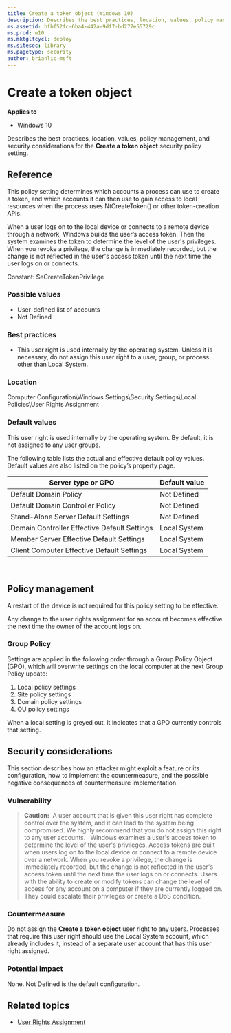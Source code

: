 ```yaml
---
title: Create a token object (Windows 10)
description: Describes the best practices, location, values, policy management, and security considerations for the Create a token object security policy setting.
ms.assetid: bfbf52fc-6ba4-442a-9df7-bd277e55729c
ms.prod: w10
ms.mktglfcycl: deploy
ms.sitesec: library
ms.pagetype: security
author: brianlic-msft
---
```


# Create a token object

**Applies to**
-   Windows 10

Describes the best practices, location, values, policy management, and security considerations for the **Create a token object** security policy setting.

## Reference

This policy setting determines which accounts a process can use to create a token, and which accounts it can then use to gain access to local resources when the process uses NtCreateToken() or other token-creation APIs.

When a user logs on to the local device or connects to a remote device through a network, Windows builds the user’s access token. Then the system examines the token to determine the level of the user's privileges. When you revoke a privilege, the change is immediately recorded, but the change is not reflected in the user's access token until the next time the user logs on or connects.

Constant: SeCreateTokenPrivilege

### Possible values

-   User-defined list of accounts
-   Not Defined

### Best practices

-   This user right is used internally by the operating system. Unless it is necessary, do not assign this user right to a user, group, or process other than Local System.

### Location

Computer Configuration\\Windows Settings\\Security Settings\\Local Policies\\User Rights Assignment

### Default values

This user right is used internally by the operating system. By default, it is not assigned to any user groups.

The following table lists the actual and effective default policy values. Default values are also listed on the policy’s property page.

| Server type or GPO | Default value |
| - | - |
| Default Domain Policy | Not Defined | 
| Default Domain Controller Policy | Not Defined | 
| Stand-Alone Server Default Settings | Not Defined | 
| Domain Controller Effective Default Settings | Local System | 
| Member Server Effective Default Settings | Local System | 
| Client Computer Effective Default Settings | Local System | 
 
## Policy management

A restart of the device is not required for this policy setting to be effective.

Any change to the user rights assignment for an account becomes effective the next time the owner of the account logs on.

### Group Policy

Settings are applied in the following order through a Group Policy Object (GPO), which will overwrite settings on the local computer at the next Group Policy update:

1.  Local policy settings
2.  Site policy settings
3.  Domain policy settings
4.  OU policy settings

When a local setting is greyed out, it indicates that a GPO currently controls that setting.

## Security considerations

This section describes how an attacker might exploit a feature or its configuration, how to implement the countermeasure, and the possible negative consequences of countermeasure implementation.

### Vulnerability

>**Caution:**  A user account that is given this user right has complete control over the system, and it can lead to the system being compromised. We highly recommend that you do not assign this right to any user accounts.
 
Windows examines a user's access token to determine the level of the user's privileges. Access tokens are built when users log on to the local device or connect to a remote device over a network. When you revoke a privilege, the change is immediately recorded, but the change is not reflected in the user's access token until the next time the user logs on or connects. Users with the ability to create or modify tokens can change the level of access for any account on a computer if they are currently logged on. They could escalate their privileges or create a DoS condition.

### Countermeasure

Do not assign the **Create a token object** user right to any users. Processes that require this user right should use the Local System account, which already includes it, instead of a separate user account that has this user right assigned.

### Potential impact

None. Not Defined is the default configuration.

## Related topics

- [User Rights Assignment](user-rights-assignment.md)
